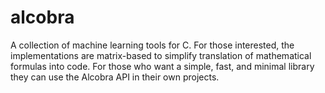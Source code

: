 # alcobra
A collection of machine learning tools for C. For those interested, the implementations are matrix-based to simplify translation of mathematical formulas into code. For those who want a simple, fast, and minimal library they can use the Alcobra API in their own projects.
